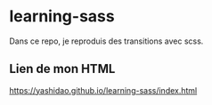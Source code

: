 # learning-sass

Dans ce repo, je reproduis des transitions avec scss.

## Lien de mon HTML

https://yashidao.github.io/learning-sass/index.html
